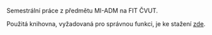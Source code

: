 Semestrální práce z předmětu MI-ADM na FIT ČVUT.

Použitá knihovna, vyžadovaná pro správnou funkci, je ke stažení <a href="www.mathematica-journal.com/issue/v10i1/contents/MathSVM.m">zde</a>.
